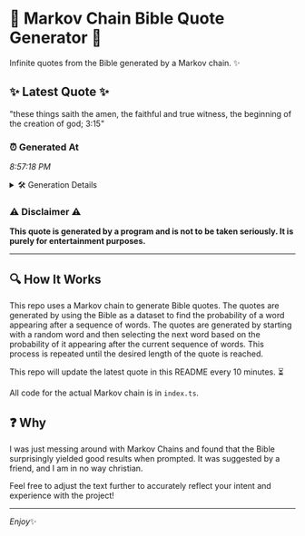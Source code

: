 # 📖 Markov Chain Bible Quote Generator 📖

Infinite quotes from the Bible generated by a Markov chain. ✨

## ✨ Latest Quote ✨
"these things saith the amen, the faithful and true witness, the beginning of the creation of god; 3:15"

### ⏰ Generated At
*8:57:18 PM*

<details>
    <summary>🛠️ Generation Details</summary>
    <p>
        <strong>🌱 Seed:</strong> these<br>
        <strong>🔄 Iterations:</strong> 17<br>
        <strong>📜 Context History:</strong><br>[ these ]: things<br>[ these, things ]: saith<br>[ these, things, saith ]: the<br>[ these, things, saith, the ]: amen,<br>[ these, things, saith, the, amen, ]: the<br>[ these, things, saith, the, amen,, the ]: faithful<br>[ things, saith, the, amen,, the, faithful ]: and<br>[ saith, the, amen,, the, faithful, and ]: true<br>[ the, amen,, the, faithful, and, true ]: witness,<br>[ amen,, the, faithful, and, true, witness, ]: the<br>[ the, faithful, and, true, witness,, the ]: beginning<br>[ faithful, and, true, witness,, the, beginning ]: of<br>[ and, true, witness,, the, beginning, of ]: the<br>[ true, witness,, the, beginning, of, the ]: creation<br>[ witness,, the, beginning, of, the, creation ]: of<br>[ the, beginning, of, the, creation, of ]: god;<br>[ beginning, of, the, creation, of, god; ]: 3:15<br>
    </p>
</details>

### ⚠️ Disclaimer ⚠️
**This quote is generated by a program and is not to be taken seriously. It is purely for entertainment purposes.**

---

## 🔍 How It Works

This repo uses a Markov chain to generate Bible quotes. The quotes are generated by using the Bible as a dataset to find the probability of a word appearing after a sequence of words. The quotes are generated by starting with a random word and then selecting the next word based on the probability of it appearing after the current sequence of words. This process is repeated until the desired length of the quote is reached.

This repo will update the latest quote in this README every 10 minutes. ⏳

All code for the actual Markov chain is in `index.ts`.

## ❓ Why

I was just messing around with Markov Chains and found that the Bible surprisingly yielded good results when prompted. 
It was suggested by a friend, and I am in no way christian.

Feel free to adjust the text further to accurately reflect your intent and experience with the project!

---

*Enjoy*✨
